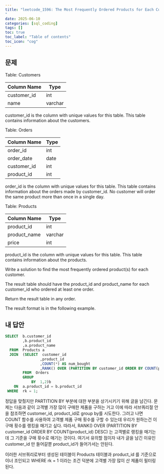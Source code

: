 ```yaml
---
title: "leetcode_1596: The Most Frequently Ordered Products for Each Customer
"
date: 2025-06-10
categories: [sql_coding]
tags: []
toc: true
toc_label: "Table of contents"
toc_icon: "cog"
---
```


## 문제

Table: Customers

| Column Name   | Type    |
|---------------|---------|
| customer_id   | int     |
| name          | varchar |

customer_id is the column with unique values for this table.
This table contains information about the customers.

Table: Orders

| Column Name   | Type    |
|---------------|---------|
| order_id      | int     |
| order_date    | date    |
| customer_id   | int     |
| product_id    | int     |

order_id is the column with unique values for this table.
This table contains information about the orders made by customer_id.
No customer will order the same product more than once in a single day.

Table: Products

| Column Name   | Type    |
|---------------|---------|
| product_id    | int     |
| product_name  | varchar |
| price         | int     |

product_id is the column with unique values for this table.
This table contains information about the products.
 
Write a solution to find the most frequently ordered product(s) for each customer.

The result table should have the product_id and product_name for each customer_id who ordered at least one order.

Return the result table in any order.

The result format is in the following example.

## 내 답안 

~~~sql
SELECT  b.customer_id
        ,b.product_id
        ,a.product_name
  FROM  Products a
  JOIN  (SELECT  customer_id
                ,product_id
                ,COUNT(*) AS num_bought
                ,RANK() OVER (PARTITION BY customer_id ORDER BY COUNT(product_id) DESC) as rk
        FROM  Orders
        GROUP
            BY  1,2)b
    ON  a.product_id = b.product_id
 WHERE  rk = 1;
~~~

정답을 맞췄지만 PARTITION BY 부분에 대한 부분을 상기시키기 위해 글을 남긴다. 문제는 다음과 같이 고객별 가장 많이 구매한 제품을 구하는 거고 이에 따라 서브쿼리절 안을 참조하면 customer_id, product_id로 group by를 시도한다. 그러고 나면 COUNT 함수를 사용하여 고객별 제품 구매 횟수를 구할 수 있는데 우리가 원하는건 이 구매 횟수를 랭킹을 매기고 싶다. 따라서, RANK() OVER (PARTITION BY customer_id ORDER BY COUNT(product_id) DESC) 는 고객별로 랭킹을 매기는데 그 기준을 구매 횟수로 매기는 것이다. 여기서 유의할 점이자 내가 글을 남긴 이유인 customer_id 만 들어갈뿐 product_id가 들어가서는 안된다. 

이러한 서브쿼리로부터 생성된 테이블이 Products 테이블과 product_id 를 기준으로 이너 조인되고 WHERE rk = 1 이라는 조건 덕분에 고객별 가장 많이 산 제품이 필터링된다. 
